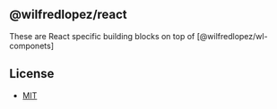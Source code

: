 ## @wilfredlopez/react

These are React specific building blocks on top of [@wilfredlopez/wl-componets]

## License

- [MIT](https://raw.githubusercontent.com/ionic-team/ionic/master/LICENSE)
